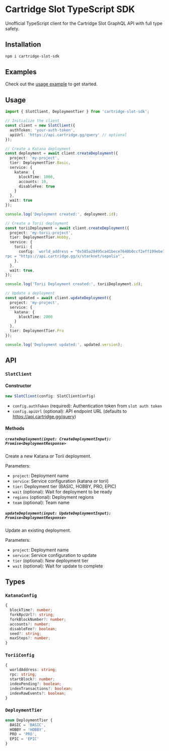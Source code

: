 # Cartridge Slot TypeScript SDK

Unofficial TypeScript client for the Cartridge Slot GraphQL API with full type safety.

## Installation

```bash
npm i cartridge-slot-sdk
```

## Examples

Check out the [usage example](./examples/usage.ts) to get started.

## Usage

```typescript
import { SlotClient, DeploymentTier } from 'cartridge-slot-sdk';

// Initialize the client
const client = new SlotClient({
  authToken: 'your-auth-token',
  apiUrl: 'https://api.cartridge.gg/query' // optional
});

// Create a Katana deployment
const deployment = await client.createDeployment({
  project: 'my-project',
  tier: DeploymentTier.Basic,
  service: {
    katana: {
      blockTime: 1000,
      accounts: 10,
      disableFee: true
    }
  },
  wait: true
});

console.log('Deployment created:', deployment.id);

// Create a Torii deployment
const toriiDeployment = await client.createDeployment({
  project: 'my-torii-project',
  tier: DeploymentTier.Hobby,
  service: {
    torii: {
      config: `world_address = "0x585a28495ca41bece7640b0ccf2eff199ebe70cc381fa73cb34cc5721614fbd"
rpc = "https://api.cartridge.gg/x/starknet/sepolia"`,
    },
  },
  wait: true,
});

console.log('Torii Deployment created:', toriiDeployment.id);

// Update a deployment
const updated = await client.updateDeployment({
  project: 'my-project',
  service: {
    katana: {
      blockTime: 2000
    }
  },
  tier: DeploymentTier.Pro
});

console.log('Deployment updated:', updated.version);
```

## API

### `SlotClient`

#### Constructor

```typescript
new SlotClient(config: SlotClientConfig)
```

- `config.authToken` (required): Authentication token from `slot auth token`
- `config.apiUrl` (optional): API endpoint URL (defaults to https://api.cartridge.gg/query)

#### Methods

##### `createDeployment(input: CreateDeploymentInput): Promise<DeploymentResponse>`

Create a new Katana or Torii deployment.

Parameters:
- `project`: Deployment name
- `service`: Service configuration (katana or torii)
- `tier`: Deployment tier (BASIC, HOBBY, PRO, EPIC)
- `wait` (optional): Wait for deployment to be ready
- `regions` (optional): Deployment regions
- `team` (optional): Team name

##### `updateDeployment(input: UpdateDeploymentInput): Promise<DeploymentResponse>`

Update an existing deployment.

Parameters:
- `project`: Deployment name
- `service`: Service configuration to update
- `tier` (optional): New deployment tier
- `wait` (optional): Wait for update to complete

## Types

### `KatanaConfig`

```typescript
{
  blockTime?: number;
  forkRpcUrl?: string;
  forkBlockNumber?: number;
  accounts?: number;
  disableFee?: boolean;
  seed?: string;
  maxSteps?: number;
}
```

### `ToriiConfig`

```typescript
{
  worldAddress: string;
  rpc: string;
  startBlock?: number;
  indexPending?: boolean;
  indexTransactions?: boolean;
  indexRawEvents?: boolean;
}
```

### `DeploymentTier`

```typescript
enum DeploymentTier {
  BASIC = 'BASIC',
  HOBBY = 'HOBBY',
  PRO = 'PRO',
  EPIC = 'EPIC'
}
```

